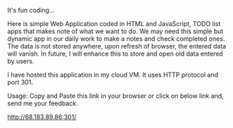 It's fun coding... 

Here is simple Web Application coded in HTML and JavaScript, TODO list apps that makes note of what we want to do. We may need this simple but dynamic app in our daily work to make a notes and check completed ones. The data is not stored anywhere, upon refresh of browser, the entered data will vanish. In future, I will enhance this to store and open old data entered by users.

I have hosted this application in my cloud VM. It uses HTTP protocol and port 301. 

Usage: Copy and Paste this link in your browser or click on below link and, send me your feedback. 

http://68.183.89.86:301/

